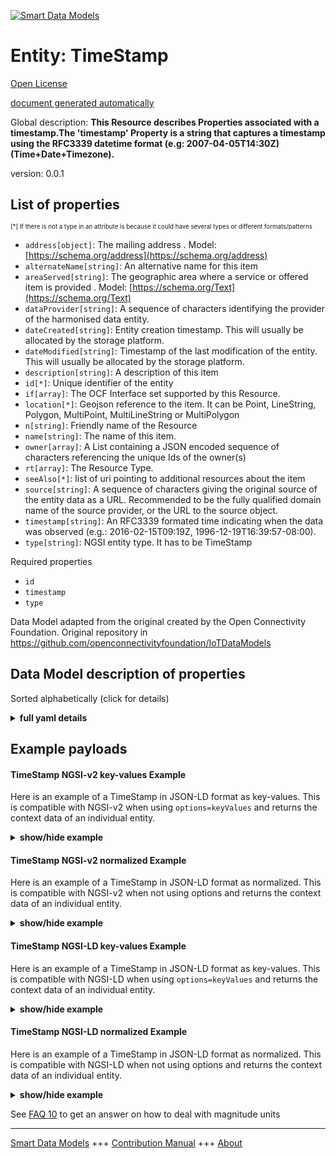 <!-- 10-Header -->  
[![Smart Data Models](https://smartdatamodels.org/wp-content/uploads/2022/01/SmartDataModels_logo.png "Logo")](https://smartdatamodels.org)  
Entity: TimeStamp  
=================<!-- /10-Header -->  
<!-- 15-License -->  
[Open License](https://github.com/smart-data-models//dataModel.OCF/blob/master/TimeStamp/LICENSE.md)  
[document generated automatically](https://docs.google.com/presentation/d/e/2PACX-1vTs-Ng5dIAwkg91oTTUdt8ua7woBXhPnwavZ0FxgR8BsAI_Ek3C5q97Nd94HS8KhP-r_quD4H0fgyt3/pub?start=false&loop=false&delayms=3000#slide=id.gb715ace035_0_60)  
<!-- /15-License -->  
<!-- 20-Description -->  
Global description: **This Resource describes Properties associated with a timestamp.The 'timestamp' Property is a string that captures a timestamp using the RFC3339 datetime format (e.g: 2007-04-05T14:30Z) (Time+Date+Timezone).**  
version: 0.0.1  
<!-- /20-Description -->  
<!-- 30-PropertiesList -->  

## List of properties  

<sup><sub>[*] If there is not a type in an attribute is because it could have several types or different formats/patterns</sub></sup>  
- `address[object]`: The mailing address  . Model: [https://schema.org/address](https://schema.org/address)- `alternateName[string]`: An alternative name for this item  - `areaServed[string]`: The geographic area where a service or offered item is provided  . Model: [https://schema.org/Text](https://schema.org/Text)- `dataProvider[string]`: A sequence of characters identifying the provider of the harmonised data entity.  - `dateCreated[string]`: Entity creation timestamp. This will usually be allocated by the storage platform.  - `dateModified[string]`: Timestamp of the last modification of the entity. This will usually be allocated by the storage platform.  - `description[string]`: A description of this item  - `id[*]`: Unique identifier of the entity  - `if[array]`: The OCF Interface set supported by this Resource.  - `location[*]`: Geojson reference to the item. It can be Point, LineString, Polygon, MultiPoint, MultiLineString or MultiPolygon  - `n[string]`: Friendly name of the Resource  - `name[string]`: The name of this item.  - `owner[array]`: A List containing a JSON encoded sequence of characters referencing the unique Ids of the owner(s)  - `rt[array]`: The Resource Type.  - `seeAlso[*]`: list of uri pointing to additional resources about the item  - `source[string]`: A sequence of characters giving the original source of the entity data as a URL. Recommended to be the fully qualified domain name of the source provider, or the URL to the source object.  - `timestamp[string]`: An RFC3339 formated time indicating when the data was observed (e.g.: 2016-02-15T09:19Z, 1996-12-19T16:39:57-08:00).  - `type[string]`: NGSI entity type. It has to be TimeStamp  <!-- /30-PropertiesList -->  
<!-- 35-RequiredProperties -->  
Required properties  
- `id`  - `timestamp`  - `type`  <!-- /35-RequiredProperties -->  
<!-- 40-RequiredProperties -->  
Data Model adapted from the original created by the Open Connectivity Foundation. Original repository in https://github.com/openconnectivityfoundation/IoTDataModels  
<!-- /40-RequiredProperties -->  
<!-- 50-DataModelHeader -->  
## Data Model description of properties  
Sorted alphabetically (click for details)  
<!-- /50-DataModelHeader -->  
<!-- 60-ModelYaml -->  
<details><summary><strong>full yaml details</strong></summary>    
```yaml  
TimeStamp:    
  description: 'This Resource describes Properties associated with a timestamp.The ''timestamp'' Property is a string that captures a timestamp using the RFC3339 datetime format (e.g: 2007-04-05T14:30Z) (Time+Date+Timezone).'    
  properties:    
    address:    
      description: 'The mailing address'    
      properties:    
        addressCountry:    
          description: 'Property. The country. For example, Spain. Model:''https://schema.org/addressCountry'''    
          type: string    
        addressLocality:    
          description: 'Property. The locality in which the street address is, and which is in the region. Model:''https://schema.org/addressLocality'''    
          type: string    
        addressRegion:    
          description: 'Property. The region in which the locality is, and which is in the country. Model:''https://schema.org/addressRegion'''    
          type: string    
        postOfficeBoxNumber:    
          description: 'Property. The post office box number for PO box addresses. For example, 03578. Model:''https://schema.org/postOfficeBoxNumber'''    
          type: string    
        postalCode:    
          description: 'Property. The postal code. For example, 24004. Model:''https://schema.org/https://schema.org/postalCode'''    
          type: string    
        streetAddress:    
          description: 'Property. The street address. Model:''https://schema.org/streetAddress'''    
          type: string    
      type: object    
      x-ngsi:    
        model: https://schema.org/address    
        type: Property    
    alternateName:    
      description: 'An alternative name for this item'    
      type: string    
      x-ngsi:    
        type: Property    
    areaServed:    
      description: 'The geographic area where a service or offered item is provided'    
      type: string    
      x-ngsi:    
        model: https://schema.org/Text    
        type: Property    
    dataProvider:    
      description: 'A sequence of characters identifying the provider of the harmonised data entity.'    
      type: string    
      x-ngsi:    
        type: Property    
    dateCreated:    
      description: 'Entity creation timestamp. This will usually be allocated by the storage platform.'    
      format: date-time    
      type: string    
      x-ngsi:    
        type: Property    
    dateModified:    
      description: 'Timestamp of the last modification of the entity. This will usually be allocated by the storage platform.'    
      format: date-time    
      type: string    
      x-ngsi:    
        type: Property    
    description:    
      description: 'A description of this item'    
      type: string    
      x-ngsi:    
        type: Property    
    id:    
      anyOf: &timestamp_-_properties_-_owner_-_items_-_anyof    
        - description: 'Property. Identifier format of any NGSI entity'    
          maxLength: 256    
          minLength: 1    
          pattern: ^[\w\-\.\{\}\$\+\*\[\]`|~^@!,:\\]+$    
          type: string    
        - description: 'Property. Identifier format of any NGSI entity'    
          format: uri    
          type: string    
      description: 'Unique identifier of the entity'    
      x-ngsi:    
        type: Property    
    if:    
      description: 'The OCF Interface set supported by this Resource.'    
      items:    
        enum:    
          - oic.if.s    
          - oic.if.r    
          - oic.if.baseline    
        type: string    
      minItems: 2    
      readOnly: true    
      type: array    
      uniqueItems: true    
      x-ngsi:    
        type: Property    
    location:    
      description: 'Geojson reference to the item. It can be Point, LineString, Polygon, MultiPoint, MultiLineString or MultiPolygon'    
      oneOf:    
        - description: 'GeoProperty. Geojson reference to the item. Point'    
          properties:    
            bbox:    
              items:    
                type: number    
              minItems: 4    
              type: array    
            coordinates:    
              items:    
                type: number    
              minItems: 2    
              type: array    
            type:    
              enum:    
                - Point    
              type: string    
          required:    
            - type    
            - coordinates    
          title: 'GeoJSON Point'    
          type: object    
        - description: 'GeoProperty. Geojson reference to the item. LineString'    
          properties:    
            bbox:    
              items:    
                type: number    
              minItems: 4    
              type: array    
            coordinates:    
              items:    
                items:    
                  type: number    
                minItems: 2    
                type: array    
              minItems: 2    
              type: array    
            type:    
              enum:    
                - LineString    
              type: string    
          required:    
            - type    
            - coordinates    
          title: 'GeoJSON LineString'    
          type: object    
        - description: 'GeoProperty. Geojson reference to the item. Polygon'    
          properties:    
            bbox:    
              items:    
                type: number    
              minItems: 4    
              type: array    
            coordinates:    
              items:    
                items:    
                  items:    
                    type: number    
                  minItems: 2    
                  type: array    
                minItems: 4    
                type: array    
              type: array    
            type:    
              enum:    
                - Polygon    
              type: string    
          required:    
            - type    
            - coordinates    
          title: 'GeoJSON Polygon'    
          type: object    
        - description: 'GeoProperty. Geojson reference to the item. MultiPoint'    
          properties:    
            bbox:    
              items:    
                type: number    
              minItems: 4    
              type: array    
            coordinates:    
              items:    
                items:    
                  type: number    
                minItems: 2    
                type: array    
              type: array    
            type:    
              enum:    
                - MultiPoint    
              type: string    
          required:    
            - type    
            - coordinates    
          title: 'GeoJSON MultiPoint'    
          type: object    
        - description: 'GeoProperty. Geojson reference to the item. MultiLineString'    
          properties:    
            bbox:    
              items:    
                type: number    
              minItems: 4    
              type: array    
            coordinates:    
              items:    
                items:    
                  items:    
                    type: number    
                  minItems: 2    
                  type: array    
                minItems: 2    
                type: array    
              type: array    
            type:    
              enum:    
                - MultiLineString    
              type: string    
          required:    
            - type    
            - coordinates    
          title: 'GeoJSON MultiLineString'    
          type: object    
        - description: 'GeoProperty. Geojson reference to the item. MultiLineString'    
          properties:    
            bbox:    
              items:    
                type: number    
              minItems: 4    
              type: array    
            coordinates:    
              items:    
                items:    
                  items:    
                    items:    
                      type: number    
                    minItems: 2    
                    type: array    
                  minItems: 4    
                  type: array    
                type: array    
              type: array    
            type:    
              enum:    
                - MultiPolygon    
              type: string    
          required:    
            - type    
            - coordinates    
          title: 'GeoJSON MultiPolygon'    
          type: object    
      x-ngsi:    
        type: GeoProperty    
    n:    
      description: 'Friendly name of the Resource'    
      maxLength: 64    
      readOnly: true    
      type: string    
      x-ngsi:    
        type: Property    
    name:    
      description: 'The name of this item.'    
      type: string    
      x-ngsi:    
        type: Property    
    owner:    
      description: 'A List containing a JSON encoded sequence of characters referencing the unique Ids of the owner(s)'    
      items:    
        anyOf: *timestamp_-_properties_-_owner_-_items_-_anyof    
        description: 'Property. Unique identifier of the entity'    
      type: array    
      x-ngsi:    
        type: Property    
    rt:    
      description: 'The Resource Type.'    
      items:    
        enum:    
          - oic.r.time.stamp    
        maxLength: 64    
        type: string    
      minItems: 1    
      readOnly: true    
      type: array    
      uniqueItems: true    
      x-ngsi:    
        type: Property    
    seeAlso:    
      description: 'list of uri pointing to additional resources about the item'    
      oneOf:    
        - items:    
            format: uri    
            type: string    
          minItems: 1    
          type: array    
        - format: uri    
          type: string    
      x-ngsi:    
        type: Property    
    source:    
      description: 'A sequence of characters giving the original source of the entity data as a URL. Recommended to be the fully qualified domain name of the source provider, or the URL to the source object.'    
      type: string    
      x-ngsi:    
        type: Property    
    timestamp:    
      description: 'An RFC3339 formated time indicating when the data was observed (e.g.: 2016-02-15T09:19Z, 1996-12-19T16:39:57-08:00).'    
      format: date-time    
      readOnly: true    
      type: string    
      x-ngsi:    
        type: Property    
    type:    
      description: 'NGSI entity type. It has to be TimeStamp'    
      enum:    
        - TimeStamp    
      type: string    
      x-ngsi:    
        type: Property    
  required:    
    - timestamp    
    - id    
    - type    
  type: object    
  x-derived-from: https://raw.githubusercontent.com/openconnectivityfoundation/IoTDataModels/master/TimeStampResURI.swagger.json    
  x-disclaimer: 'Redistribution and use in source and binary forms, with or without modification, are permitted  provided that the license conditions are met. Copyleft (c) 2021 Contributors to Smart Data Models Program'    
  x-license-url: https://github.com/smart-data-models/dataModel.OCF/blob/master/TimeStamp/LICENSE.md    
  x-model-schema: https://smart-data-models.github.io/dataModel.OCF/TimeStamp/schema.json    
  x-model-tags: OCF    
  x-version: 0.0.1    
```  
</details>    
<!-- /60-ModelYaml -->  
<!-- 70-MiddleNotes -->  
<!-- /70-MiddleNotes -->  
<!-- 80-Examples -->  
## Example payloads    
#### TimeStamp NGSI-v2 key-values Example    
Here is an example of a TimeStamp in JSON-LD format as key-values. This is compatible with NGSI-v2 when  using `options=keyValues` and returns the context data of an individual entity.  
<details><summary><strong>show/hide example</strong></summary>    
```json  
{  
  "id": "urn:ngsi-ld:TimeStamp:id:MAHH:24093348",  
  "dateCreated": "1986-04-12T11:36:49Z",  
  "dateModified": "2013-08-14T18:12:01Z",  
  "source": "Deep better little skin nature central economic couple. Tell month feeling alone already little become heart. Collection person affect tell reality look.",  
  "name": "Information hot debate indicate social hold. Them two card price college among. Society course may must break radio true.",  
  "alternateName": "Chair myself six one easy really action. However skin anyone would how meet service. Present agree report.",  
  "description": "Effect all young read. Here view responsibility front.",  
  "dataProvider": "Military pass traditional avoid relate black over argue. Television unit pretty suggest.",  
  "owner": [  
    "urn:ngsi-ld:TimeStamp:items:OQUS:98081300",  
    "urn:ngsi-ld:TimeStamp:items:IRCF:24818802"  
  ],  
  "seeAlso": [  
    "urn:ngsi-ld:TimeStamp:items:ESOV:66345533",  
    "urn:ngsi-ld:TimeStamp:items:BVZU:99440929"  
  ],  
  "location": {  
    "type": "Point",  
    "coordinates": [  
      -18.361737,  
      119.219709  
    ]  
  },  
  "address": {  
    "streetAddress": "Skin his cultural land once keep student Mrs. Hospital condition company activity hotel kid guess. Long your then stand set now during. Short step follow natural beautiful detail.",  
    "addressLocality": "Trouble where state lot. Source prepare make structure low front too.",  
    "addressRegion": "Look wonder dream if across. Concern full where activity. Item event few two describe factor base.",  
    "addressCountry": "Various girl conference seat somebody name class yourself. Force standard cut run. Necessary near kitchen floor. Treatment here approach song moment keep list.",  
    "postalCode": "Last kitchen begin. Street bag include television. Tv middle account throw.",  
    "postOfficeBoxNumber": "Generation mind likely over imagine federal. Finally show weight father must. Support summer agency red for."  
  },  
  "areaServed": "More go chair set again.",  
  "rt": [  
    "oic.r.time.stamp",  
    "oic.r.time.stamp"  
  ],  
  "timestamp": "1983-11-05T20:20:56Z",  
  "n": "Poor allow read establish. Eye still morning simple over your fire various. Teacher today leave reach help imagine.",  
  "if": [  
    "oic.if.s",  
    "oic.if.baseline"  
  ],  
  "type": "TimeStamp"  
}  
```  
</details>  
#### TimeStamp NGSI-v2 normalized Example    
Here is an example of a TimeStamp in JSON-LD format as normalized. This is compatible with NGSI-v2 when not using options and returns the context data of an individual entity.  
<details><summary><strong>show/hide example</strong></summary>    
```json  
{  
  "id": {  
    "type": "string",  
    "value": "urn:ngsi-ld:TimeStamp:id:MAHH:24093348"  
  },  
  "dateCreated": {  
    "format": "date-time",  
    "type": "string",  
    "value": "1986-04-12T11:36:49Z"  
  },  
  "dateModified": {  
    "format": "date-time",  
    "type": "string",  
    "value": "2013-08-14T18:12:01Z"  
  },  
  "source": {  
    "type": "string",  
    "value": "Deep better little skin nature central economic couple. Tell month feeling alone already little become heart. Collection person affect tell reality look."  
  },  
  "name": {  
    "type": "string",  
    "value": "Information hot debate indicate social hold. Them two card price college among. Society course may must break radio true."  
  },  
  "alternateName": {  
    "type": "string",  
    "value": "Chair myself six one easy really action. However skin anyone would how meet service. Present agree report."  
  },  
  "description": {  
    "type": "string",  
    "value": "Effect all young read. Here view responsibility front."  
  },  
  "dataProvider": {  
    "type": "string",  
    "value": "Military pass traditional avoid relate black over argue. Television unit pretty suggest."  
  },  
  "owner": {  
    "type": "array",  
    "value": [  
      "urn:ngsi-ld:TimeStamp:items:OQUS:98081300",  
      "urn:ngsi-ld:TimeStamp:items:IRCF:24818802"  
    ]  
  },  
  "seeAlso": {  
    "type": "array",  
    "value": [  
      "urn:ngsi-ld:TimeStamp:items:ESOV:66345533",  
      "urn:ngsi-ld:TimeStamp:items:BVZU:99440929"  
    ]  
  },  
  "location": {  
    "type": "object",  
    "value": {  
      "type": "Point",  
      "coordinates": [  
        -18.361737,  
        119.219709  
      ]  
    }  
  },  
  "address": {  
    "type": "object",  
    "value": {  
      "streetAddress": "Skin his cultural land once keep student Mrs. Hospital condition company activity hotel kid guess. Long your then stand set now during. Short step follow natural beautiful detail.",  
      "addressLocality": "Trouble where state lot. Source prepare make structure low front too.",  
      "addressRegion": "Look wonder dream if across. Concern full where activity. Item event few two describe factor base.",  
      "addressCountry": "Various girl conference seat somebody name class yourself. Force standard cut run. Necessary near kitchen floor. Treatment here approach song moment keep list.",  
      "postalCode": "Last kitchen begin. Street bag include television. Tv middle account throw.",  
      "postOfficeBoxNumber": "Generation mind likely over imagine federal. Finally show weight father must. Support summer agency red for."  
    }  
  },  
  "areaServed": {  
    "type": "string",  
    "value": "More go chair set again."  
  },  
  "rt": {  
    "type": "array",  
    "value": [  
      "oic.r.time.stamp",  
      "oic.r.time.stamp"  
    ]  
  },  
  "timestamp": {  
    "format": "date-time",  
    "type": "string",  
    "value": "1983-11-05T20:20:56Z"  
  },  
  "n": {  
    "type": "string",  
    "value": "Poor allow read establish. Eye still morning simple over your fire various. Teacher today leave reach help imagine."  
  },  
  "if": {  
    "type": "array",  
    "value": [  
      "oic.if.s",  
      "oic.if.baseline"  
    ]  
  },  
  "type": {  
    "type": "string",  
    "value": "TimeStamp"  
  }  
}  
```  
</details>  
#### TimeStamp NGSI-LD key-values Example    
Here is an example of a TimeStamp in JSON-LD format as key-values. This is compatible with NGSI-LD when  using `options=keyValues` and returns the context data of an individual entity.  
<details><summary><strong>show/hide example</strong></summary>    
```json  
{  
    "id": "urn:ngsi-ld:TimeStamp:id:MAHH:24093348",  
    "dateCreated": "1986-04-12T11:36:49Z",  
    "dateModified": "2013-08-14T18:12:01Z",  
    "source": "Deep better little skin nature central economic couple. Tell month feeling alone already little become heart. Collection person affect tell reality look.",  
    "name": "Information hot debate indicate social hold. Them two card price college among. Society course may must break radio true.",  
    "alternateName": "Chair myself six one easy really action. However skin anyone would how meet service. Present agree report.",  
    "description": "Effect all young read. Here view responsibility front.",  
    "dataProvider": "Military pass traditional avoid relate black over argue. Television unit pretty suggest.",  
    "owner": [  
        "urn:ngsi-ld:TimeStamp:items:OQUS:98081300",  
        "urn:ngsi-ld:TimeStamp:items:IRCF:24818802"  
    ],  
    "seeAlso": [  
        "urn:ngsi-ld:TimeStamp:items:ESOV:66345533",  
        "urn:ngsi-ld:TimeStamp:items:BVZU:99440929"  
    ],  
    "location": {  
        "type": "Point",  
        "coordinates": [  
            -18.361737,  
            119.219709  
        ]  
    },  
    "address": {  
        "streetAddress": "Skin his cultural land once keep student Mrs. Hospital condition company activity hotel kid guess. Long your then stand set now during. Short step follow natural beautiful detail.",  
        "addressLocality": "Trouble where state lot. Source prepare make structure low front too.",  
        "addressRegion": "Look wonder dream if across. Concern full where activity. Item event few two describe factor base.",  
        "addressCountry": "Various girl conference seat somebody name class yourself. Force standard cut run. Necessary near kitchen floor. Treatment here approach song moment keep list.",  
        "postalCode": "Last kitchen begin. Street bag include television. Tv middle account throw.",  
        "postOfficeBoxNumber": "Generation mind likely over imagine federal. Finally show weight father must. Support summer agency red for."  
    },  
    "areaServed": "More go chair set again.",  
    "rt": [  
        "oic.r.time.stamp",  
        "oic.r.time.stamp"  
    ],  
    "timestamp": "1983-11-05T20:20:56Z",  
    "n": "Poor allow read establish. Eye still morning simple over your fire various. Teacher today leave reach help imagine.",  
    "if": [  
        "oic.if.s",  
        "oic.if.baseline"  
    ],  
    "type": "TimeStamp",  
    "@context": [  
        "https://smartdatamodels.org/context.jsonld",  
        "https://raw.githubusercontent.com/smart-data-models/dataModel.OCF/master/context.jsonld"  
    ]  
}  
```  
</details>  
#### TimeStamp NGSI-LD normalized Example    
Here is an example of a TimeStamp in JSON-LD format as normalized. This is compatible with NGSI-LD when not using options and returns the context data of an individual entity.  
<details><summary><strong>show/hide example</strong></summary>    
```json  
{  
    "id": "urn:ngsi-ld:TimeStamp:id:UEVV:41074270",  
    "dateCreated": {  
        "type": "Property",  
        "value": {  
            "@type": "DateTime",  
            "@value": "2000-12-06T14:34:04Z"  
        }  
    },  
    "dateModified": {  
        "type": "Property",  
        "value": {  
            "@type": "DateTime",  
            "@value": "1987-09-11T01:17:16Z"  
        }  
    },  
    "source": {  
        "type": "Property",  
        "value": "Price discover some million whose remember. Discuss establish who hotel."  
    },  
    "name": {  
        "type": "Property",  
        "value": "Myself state everything officer parent. Whether democratic manage themselves use. Finally even industry thing sign write agreement. Director security group about."  
    },  
    "alternateName": {  
        "type": "Property",  
        "value": "Class similar here author carry table particularly case. Quality during store represent. Race age its do."  
    },  
    "description": {  
        "type": "Property",  
        "value": "Manage hard young his several try. Letter message at result. Old different up simple itself. Mother two soldier outside decade home effort."  
    },  
    "dataProvider": {  
        "type": "Property",  
        "value": "Kind but learn well thing and ball. Identify mouth still home vote race view wall. While five every policy."  
    },  
    "owner": {  
        "type": "Property",  
        "value": [  
            "urn:ngsi-ld:TimeStamp:items:WPNG:60576733",  
            "urn:ngsi-ld:TimeStamp:items:OAFN:97290886"  
        ]  
    },  
    "seeAlso": {  
        "type": "Property",  
        "value": [  
            "urn:ngsi-ld:TimeStamp:items:CXRM:15094818"  
        ]  
    },  
    "location": {  
        "type": "Property",  
        "value": {  
            "type": "Point",  
            "coordinates": [  
                -71.802608,  
                -116.144207  
            ]  
        }  
    },  
    "address": {  
        "type": "Property",  
        "value": {  
            "streetAddress": "Four race this be foreign time. Effect no control half me discuss decision collection.",  
            "addressLocality": "Quality there sound him close tax smile. Figure experience however free. Mention trouble follow up personal current bed.",  
            "addressRegion": "Wife Mr away size article. Same respond system outside yeah audience. West majority determine grow at car.",  
            "addressCountry": "Interest right shoulder allow real step. Inside six conference wait medical surface. Finish skill base option attorney.",  
            "postalCode": "Both avoid discover way church.",  
            "postOfficeBoxNumber": "Authority dark business media wait rate. Station seem adult international race impact."  
        }  
    },  
    "areaServed": {  
        "type": "Property",  
        "value": "Can magazine just trial. Box later second imagine throughout know third evening. Cover later same reveal that focus."  
    },  
    "rt": {  
        "type": "Property",  
        "value": [  
            "oic.r.time.stamp"  
        ]  
    },  
    "timestamp": {  
        "type": "Property",  
        "value": {  
            "@type": "DateTime",  
            "@value": "1991-12-30T10:38:29Z"  
        }  
    },  
    "n": {  
        "type": "Property",  
        "value": "Card film direction eat cover available. Read network lose laugh structure style. Feeling strategy door benefit stock."  
    },  
    "if": {  
        "type": "Property",  
        "value": [  
            "oic.if.baseline",  
            "oic.if.r"  
        ]  
    },  
    "type": "TimeStamp",  
    "@context": [  
        "https://smartdatamodels.org/context.jsonld",  
        "https://raw.githubusercontent.com/smart-data-models/dataModel.OCF/master/context.jsonld"  
    ]  
}  
```  
</details><!-- /80-Examples -->  
<!-- 90-FooterNotes -->  
<!-- /90-FooterNotes -->  
<!-- 95-Units -->  
See [FAQ 10](https://smartdatamodels.org/index.php/faqs/) to get an answer on how to deal with magnitude units  
<!-- /95-Units -->  
<!-- 97-LastFooter -->  
---  
[Smart Data Models](https://smartdatamodels.org) +++ [Contribution Manual](https://bit.ly/contribution_manual) +++ [About](https://bit.ly/Introduction_SDM)<!-- /97-LastFooter -->  
